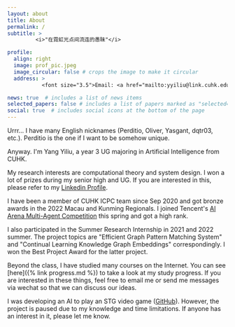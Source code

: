 ```yaml
---
layout: about
title: About
permalink: /
subtitle: >
         <i>"在霓虹光点间流连的愚昧"</i>

profile:
  align: right
  image: prof_pic.jpeg
  image_circular: false # crops the image to make it circular
  address: >
           <font size="3.5">Email: <a href="mailto:yyiliu@link.cuhk.edu.hk" target="_blank">yyiliu@link.cuhk.edu.hk</a></font>

news: true  # includes a list of news items
selected_papers: false # includes a list of papers marked as "selected={true}"
social: true  # includes social icons at the bottom of the page
---
```


Urrr... I have many English nicknames (Perditio, Oliver, Yasgant, dqtr03, etc.). Perditio is the one if I want to be somehow unique.

Anyway. I'm Yang Yiliu, a year 3 UG majoring in Artificial Intelligence from CUHK.

My research interests are computational theory and system design. I won a lot of prizes during my senior high and UG. If you are interested in this, please refer to my [Linkedin Profile](https://www.linkedin.com/in/yyiliu).

I have been a member of CUHK ICPC team since Sep 2020 and got bronze awards in the 2022 Macau and Kunming Regionals. I joined Tencent's [AI Arena Multi-Agent Competition](https://aiarena.tencent.com/aiarena/en/match/fisu) this spring and got a high rank.

I also participated in the Summer Research Internship in 2021 and 2022 summer. The project topics are "Efficient Graph Pattern Matching System" and "Continual Learning Knowledge Graph Embeddings" correspondingly. I won the Best Project Award for the latter project.

Beyond the class, I have studied many courses on the Internet. You can see [here]({% link progress.md %}) to take a look at my study progress. If you are interested in these things, feel free to email me or send me messages via wechat so that we can discuss our ideas.

I was developing an AI to play an STG video game ([GitHub](https://github.com/Yasgant/project-nmnbns)). However, the project is paused due to my knowledge and time limitations. If anyone has an interest in it, please let me know.
